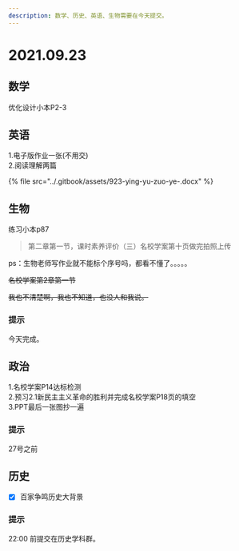 ```yaml
---
description: 数学、历史、英语、生物需要在今天提交。
---
```


# 2021.09.23

## 数学

优化设计小本P2-3

## 英语

1.电子版作业一张\(不用交\)  
2.阅读理解两篇

{% file src="../.gitbook/assets/923-ying-yu-zuo-ye-.docx" %}

## 生物 

练习小本p87

> 第二章第一节，课时素养评价（三）名校学案第十页做完拍照上传

ps：生物老师写作业就不能标个序号吗，都看不懂了。。。。。

~~名校学案第2章第一节~~

~~我也不清楚啊，我也不知道，也没人和我说。~~

### 提示

今天完成。

## 政治

1.名校学案P14达标检测  
2.预习2.1新民主主义革命的胜利并完成名校学案P18页的填空  
3.PPT最后一张图抄一遍

### 提示

27号之前

## 历史

* [x] 百家争鸣历史大背景

### 提示

22:00 前提交在历史学科群。

